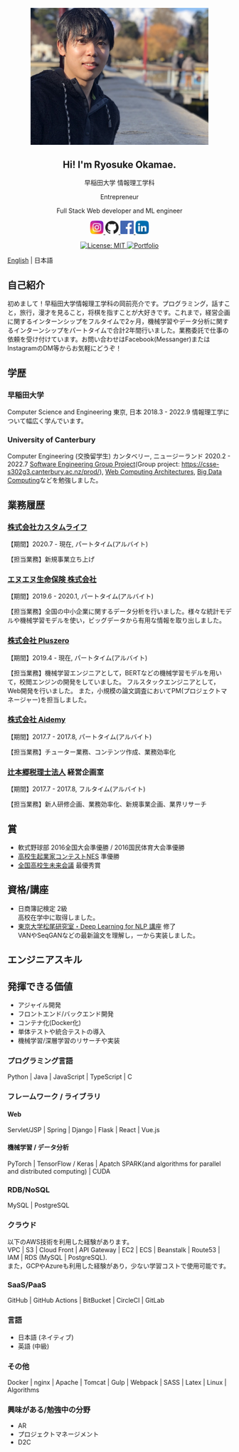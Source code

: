 <p align="center">
  <img width="400" src="public/image/profile.jpg">
</p>
<H2 align="center">
  Hi! I'm Ryosuke Okamae.
</H2>
<p align="center">早稲田大学 情報理工学科</p>
<p align="center">Entrepreneur</p>
<p align="center">Full Stack Web developer and ML engineer</p>

<p align="center">
  <a href="https://www.instagram.com/maeoka__/">
    <img width="30" src="public/image/instagram.png" alt="Instagram">
  </a>
  <a href="https://github.com/ryosuke4138">
    <img width="30" src="public/image/github.png" alt="GitHub">
  </a>
  <a href="https://www.facebook.com/ryosuke.okamae.1">
    <img width="30" src="public/image/facebook.png" alt="Facebook">
  </a>
  <a href="https://www.linkedin.com/in/ryosuke-okamae-041720170/">
    <img width="30" src="public/image/linkedin.png" alt="LinkedIn">
  </a>
</p>
<p align="center">
  <a href="https://opensource.org/licenses/MIT">
    <img src="https://img.shields.io/badge/License-MIT-blue.svg" alt="License: MIT">
  </a>
  <a href="https://github.com/ryosuke4138/PetitionApp">
    <img src="https://img.shields.io/badge/Hey!-Portfolio is here-ff69b4.svg" alt="Portfolio">
  </a>
</p>

[English](/README.md) | 日本語

## 自己紹介

初めまして！早稲田大学情報理工学科の岡前亮介です。プログラミング，話すこと，旅行，漫才を見ること，将棋を指すことが大好きです。これまで，経営企画に関するインターンシップをフルタイムで2ヶ月，機械学習やデータ分析に関するインターンシップをパートタイムで合計2年間行いました。業務委託で仕事の依頼を受け付けています。お問い合わせはFacebook(Messanger)またはInstagramのDM等からお気軽にどうぞ！


## 学歴

### 早稲田大学

Computer Science and Engineering
東京, 日本
2018.3 - 2022.9
情報理工学について幅広く学んでいます。

### University of Canterbury

Computer Engineering (交換留学生)
カンタベリー, ニュージーランド
2020.2 - 2022.7
[Software Engineering Group Project](https://www.canterbury.ac.nz/courseinfo/GetCourseDetails.aspx?course=SENG302&occurrence=20W(C)&year=2020)(Group project: https://csse-s302g3.canterbury.ac.nz/prod/), [Web Computing Architectures](https://www.canterbury.ac.nz/courseinfo/GetCourseDetails.aspx?course=SENG365&occurrence=20S1(C)&year=2020), [Big Data Computing](https://www.canterbury.ac.nz/courseinfo/GetCourseDetails.aspx?course=DATA301&occurrence=20S1(C)&year=2020)などを勉強しました。

## 業務履歴

### [株式会社カスタムライフ](https://customlife-media.jp/)

【期間】2020.7 - 現在, パートタイム(アルバイト)

【担当業務】新規事業立ち上げ

### [エヌエヌ生命保険 株式会社](https://www.nnlife.co.jp)

【期間】2019.6 - 2020.1, パートタイム(アルバイト)

【担当業務】全国の中小企業に関するデータ分析を行いました。様々な統計モデルや機械学習モデルを使い，ビッグデータから有用な情報を取り出しました。

### [株式会社 Pluszero](https://plus-zero.co.jp/)

【期間】2019.4 - 現在, パートタイム(アルバイト)

【担当業務】機械学習エンジニアとして，BERTなどの機械学習モデルを用いて，校閲エンジンの開発をしていました。
フルスタックエンジニアとして，Web開発を行いました。
また，小規模の論文調査においてPM(プロジェクトマネージャー)を担当しました。

### [株式会社 Aidemy](https://aidemy.co.jp/)

【期間】2017.7 - 2017.8, パートタイム(アルバイト)

【担当業務】チューター業務、コンテンツ作成、業務効率化

### [辻本郷税理士法人](https://www.ht-tax.or.jp/) 経営企画室

【期間】2017.7 - 2017.8, フルタイム(アルバイト)

【担当業務】新人研修企画、業務効率化、新規事業企画、業界リサーチ

## 賞

- 軟式野球部 2016全国大会準優勝 / 2016国民体育大会準優勝
- [高校生起業家コンテストNES](https://www.facebook.com/next.entrepreneur.summit/) 準優勝
- [全国高校生未来会議](https://www.facebook.com/revisionjapan/) 最優秀賞

## 資格/講座

- 日商簿記検定 2級  
  高校在学中に取得しました。
- [東京大学松尾研究室・Deep Learning for NLP 講座](https://deeplearning.jp/deep-learning-for-nlp/) 修了  
  VANやSeqGANなどの最新論文を理解し，一から実装しました。

## エンジニアスキル

## 発揮できる価値

- アジャイル開発
- フロントエンド/バックエンド開発
- コンテナ化(Docker化)
- 単体テストや統合テストの導入
- 機械学習/深層学習のリサーチや実装

### プログラミング言語

Python | Java | JavaScript | TypeScript | C

### フレームワーク / ライブラリ

#### Web

Servlet/JSP | Spring | Django | Flask | React | Vue.js

#### 機械学習 / データ分析

PyTorch | TensorFlow / Keras | Apatch SPARK(and algorithms for parallel and distributed computing) | CUDA

### RDB/NoSQL

MySQL | PostgreSQL

### クラウド

以下のAWS技術を利用した経験があります。  
VPC | S3 | Cloud Front | API Gateway | EC2 | ECS | Beanstalk | Route53 | IAM | RDS (MySQL | PostgreSQL).  
また，GCPやAzureも利用した経験があり，少ない学習コストで使用可能です。

### SaaS/PaaS

GitHub | GitHub Actions | BitBucket | CircleCI | GitLab

### 言語

- 日本語 (ネイティブ)
- 英語 (中級)

### その他

Docker | nginx | Apache | Tomcat | Gulp | Webpack | SASS | Latex | Linux | Algorithms

### 興味がある/勉強中の分野

- AR
- プロジェクトマネージメント
- D2C

